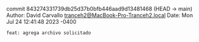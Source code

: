 commit 843274331739db25d37b0bfb446aad9d13481468 (HEAD -> main)
Author: David Carvallo <tranceh2@MacBook-Pro-Tranceh2.local>
Date:   Mon Jul 24 12:41:48 2023 -0400

    feat: agrega archivo solicitado
